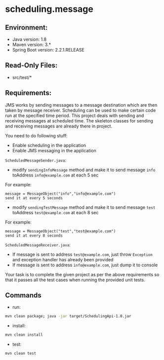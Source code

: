# scheduling.message

## Environment:
- Java version: 1.8
- Maven version: 3.*
- Spring Boot version: 2.2.1.RELEASE

## Read-Only Files:
- src/test/*

## Requirements:
JMS works by sending messages to a message destination which are then taken by message receiver. Scheduling can be used to make certain code run at the specified time period. This project deals with sending and receiving messages at scheduled time. 
The skeleton classes for sending and receiving messages are already there in project.
 
You need to do following stuff: 

* Enable scheduling in the application
* Enable JMS messaging in the application

`ScheduledMessageSender.java`:
* modify `sendingInfoMessage` method and make it to send message `info` toAddress `info@example.com` at each 5 sec 

For example:
```
message = MessageObject("info","info@example.com")
send it at every 5 seconds
```
* modify `sendingTestMessage` method and make it to send message `test` toAddress `test@example.com` at each 8 sec 

For example:
```
message = MessageObject("test","test@example.com")
send it at every 8 seconds
```

`ScheduledMessageReceiver.java`:
- If message is sent to address `test@example.com`, just throw `Exception` and exception handler has already been provided
- If message is sent to address `info@example.com`, just dump it to console

Your task is to complete the given project as per the above requirements so that it passes all the test cases when running the provided unit tests.

## Commands
- run: 
```bash
mvn clean package; java -jar target/SchedulingApi-1.0.jar
```
- install: 
```bash
mvn clean install
```
- test: 
```bash
mvn clean test
```
